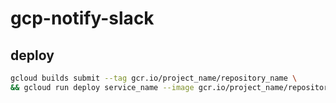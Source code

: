 # gcp-notify-slack

## deploy

```sh
gcloud builds submit --tag gcr.io/project_name/repository_name \
&& gcloud run deploy service_name --image gcr.io/project_name/repository_name --no-allow-unauthenticated --set-env-vars=SLACK_TOKEN=xoxb-sometokenstring
```